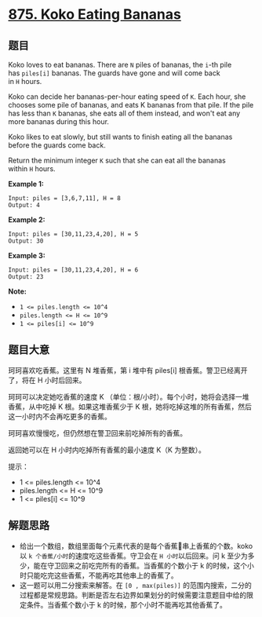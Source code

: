 # [875. Koko Eating Bananas](https://leetcode.com/problems/koko-eating-bananas/)


## 题目

Koko loves to eat bananas. There are `N` piles of bananas, the `i`-th pile has `piles[i]` bananas. The guards have gone and will come back in `H` hours.

Koko can decide her bananas-per-hour eating speed of `K`. Each hour, she chooses some pile of bananas, and eats K bananas from that pile. If the pile has less than `K` bananas, she eats all of them instead, and won't eat any more bananas during this hour.

Koko likes to eat slowly, but still wants to finish eating all the bananas before the guards come back.

Return the minimum integer `K` such that she can eat all the bananas within `H` hours.

**Example 1:**

    Input: piles = [3,6,7,11], H = 8
    Output: 4

**Example 2:**

    Input: piles = [30,11,23,4,20], H = 5
    Output: 30

**Example 3:**

    Input: piles = [30,11,23,4,20], H = 6
    Output: 23

**Note:**

- `1 <= piles.length <= 10^4`
- `piles.length <= H <= 10^9`
- `1 <= piles[i] <= 10^9`


## 题目大意


珂珂喜欢吃香蕉。这里有 N 堆香蕉，第 i 堆中有 piles[i] 根香蕉。警卫已经离开了，将在 H 小时后回来。

珂珂可以决定她吃香蕉的速度 K （单位：根/小时）。每个小时，她将会选择一堆香蕉，从中吃掉 K 根。如果这堆香蕉少于 K 根，她将吃掉这堆的所有香蕉，然后这一小时内不会再吃更多的香蕉。  

珂珂喜欢慢慢吃，但仍然想在警卫回来前吃掉所有的香蕉。

返回她可以在 H 小时内吃掉所有香蕉的最小速度 K（K 为整数）。

提示：

- 1 <= piles.length <= 10^4
- piles.length <= H <= 10^9
- 1 <= piles[i] <= 10^9



## 解题思路


- 给出一个数组，数组里面每个元素代表的是每个香蕉🍌串上香蕉的个数。koko 以 `k 个香蕉/小时`的速度吃这些香蕉。守卫会在 `H 小时`以后回来。问 k 至少为多少，能在守卫回来之前吃完所有的香蕉。当香蕉的个数小于 k 的时候，这个小时只能吃完这些香蕉，不能再吃其他串上的香蕉了。
- 这一题可以用二分搜索来解答。在 `[0 , max(piles)]` 的范围内搜索，二分的过程都是常规思路。判断是否左右边界如果划分的时候需要注意题目中给的限定条件。当香蕉个数小于 k 的时候，那个小时不能再吃其他香蕉了。
